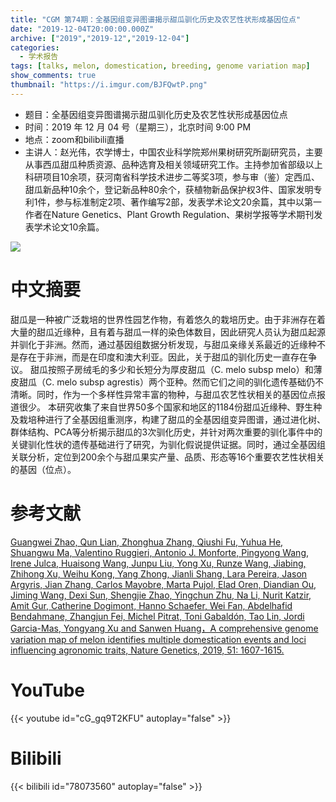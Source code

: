 ```yaml
---
title: "CGM 第74期：全基因组变异图谱揭示甜瓜驯化历史及农艺性状形成基因位点"
date: "2019-12-04T20:00:00.000Z"
archive: ["2019","2019-12","2019-12-04"]
categories:
  - 学术报告
tags: [talks, melon, domestication, breeding, genome variation map]
show_comments: true
thumbnail: "https://i.imgur.com/BJFQwtP.png"
---
```


- 题目：全基因组变异图谱揭示甜瓜驯化历史及农艺性状形成基因位点
- 时间：2019 年 12 月 04 号（星期三），北京时间 9:00 PM
- 地点：zoom和bilibili直播
- 主讲人：赵光伟，农学博士，中国农业科学院郑州果树研究所副研究员，主要从事西瓜甜瓜种质资源、品种选育及相关领域研究工作。主持参加省部级以上科研项目10余项，获河南省科学技术进步二等奖3项，参与审（鉴）定西瓜、甜瓜新品种10余个，登记新品种80余个，获植物新品保护权3件、国家发明专利1件，参与标准制定2项、著作编写2部，发表学术论文20余篇，其中以第一作者在Nature Genetics、Plant Growth Regulation、果树学报等学术期刊发表学术论文10余篇。

![](https://i.imgur.com/Bb8LhpS.jpg)


# 中文摘要

甜瓜是一种被广泛栽培的世界性园艺作物，有着悠久的栽培历史。由于非洲存在着大量的甜瓜近缘种，且有着与甜瓜一样的染色体数目，因此研究人员认为甜瓜起源并驯化于非洲。然而，通过基因组数据分析发现，与甜瓜亲缘关系最近的近缘种不是存在于非洲，而是在印度和澳大利亚。因此，关于甜瓜的驯化历史一直存在争议。
甜瓜按照子房绒毛的多少和长短分为厚皮甜瓜（C. melo subsp melo）和薄皮甜瓜（C. melo subsp agrestis）两个亚种。然而它们之间的驯化遗传基础仍不清晰。同时，作为一个多样性异常丰富的物种，与甜瓜农艺性状相关的基因位点报道很少。
本研究收集了来自世界50多个国家和地区的1184份甜瓜近缘种、野生种及栽培种进行了全基因组重测序，构建了甜瓜的全基因组变异图谱，通过进化树、群体结构、PCA等分析揭示甜瓜的3次驯化历史，并针对两次重要的驯化事件中的关键驯化性状的遗传基础进行了研究，为驯化假说提供证据。同时，通过全基因组关联分析，定位到200余个与甜瓜果实产量、品质、形态等16个重要农艺性状相关的基因（位点）。

# 参考文献

[Guangwei Zhao, Qun Lian, Zhonghua Zhang, Qiushi Fu, Yuhua He, Shuangwu Ma, Valentino Ruggieri, Antonio J. Monforte, Pingyong Wang, Irene Julca, Huaisong Wang, Junpu Liu, Yong Xu, Runze Wang, Jiabing, Zhihong Xu, Weihu Kong, Yang Zhong, Jianli Shang, Lara Pereira, Jason Argyris, Jian Zhang, Carlos Mayobre, Marta Pujol, Elad Oren, Diandian Ou, Jiming Wang, Dexi Sun, Shengjie Zhao, Yingchun Zhu, Na Li, Nurit Katzir, Amit Gur, Catherine Dogimont, Hanno Schaefer, Wei Fan, Abdelhafid Bendahmane, Zhangjun Fei, Michel Pitrat, Toni Gabaldón, Tao Lin, Jordi Garcia-Mas, Yongyang Xu and Sanwen Huang，A comprehensive genome variation map of melon identifies multiple domestication events and loci influencing agronomic traits, Nature Genetics, 2019, 51: 1607-1615.](https://www.nature.com/articles/s41588-019-0522-8)



# YouTube

{{< youtube id="cG_gq9T2KFU" autoplay="false" >}}

# Bilibili

{{< bilibili id="78073560" autoplay="false" >}}

